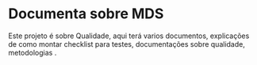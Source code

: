 <h1> Documenta sobre MDS </h1>

Este projeto é sobre Qualidade, aqui terá varios documentos, explicações de como montar checklist para testes, documentações sobre qualidade, metodologias .

